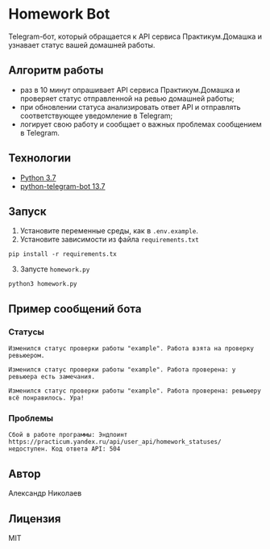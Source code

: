# Homework Bot

Telegram-бот, который обращается к API сервиса Практикум.Домашка и узнавает статус вашей домашней работы.

## Алгоритм работы

- раз в 10 минут опрашивает API сервиса Практикум.Домашка и проверяет статус отправленной на ревью домашней работы;
- при обновлении статуса анализировать ответ API и отправлять соответствующее уведомление в Telegram;
- логирует свою работу и сообщает о важных проблемах сообщением в Telegram.

## Технологии
- [Python 3.7](https://www.python.org/)
- [python-telegram-bot 13.7](https://python-telegram-bot.org/)

## Запуск

1. Установите переменные среды, как в `.env.example`.
2. Установите зависимости из файла `requirements.txt`
```
pip install -r requirements.tx
```
3. Запусте `homework.py`
```
python3 homework.py
```

## Пример сообщений бота
### Статусы
```
Изменился статус проверки работы "example". Работа взята на проверку ревьюером.
```
```
Изменился статус проверки работы "example". Работа проверена: у ревьюера есть замечания.
```
```
Изменился статус проверки работы "example". Работа проверена: ревьюеру всё понравилось. Ура!
```
### Проблемы
```
Сбой в работе программы: Эндпоинт https://practicum.yandex.ru/api/user_api/homework_statuses/ недоступен. Код ответа API: 504
```
## Автор
Александр Николаев

## Лицензия
MIT